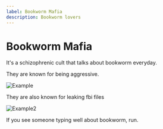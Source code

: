```yaml
---
label: Bookworm Mafia
description: Bookworm lovers
---
```


# Bookworm Mafia
It's a schizophrenic cult that talks about bookworm everyday.

They are known for being aggressive.

![Example](https://files.catbox.moe/i9j7rb.png)

They are also known for leaking fbi files

![Example2](https://files.catbox.moe/0qnqib.png)

If you see someone typing well about bookworm, run.
